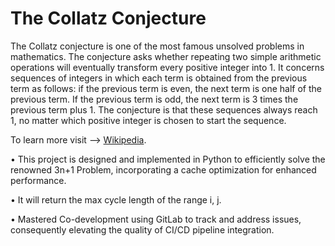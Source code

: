 # The Collatz Conjecture

The Collatz conjecture is one of the most famous unsolved problems in mathematics. The conjecture asks whether repeating two simple arithmetic operations will eventually transform every positive integer into 1. It concerns sequences of integers in which each term is obtained from the previous term as follows: if the previous term is even, the next term is one half of the previous term. If the previous term is odd, the next term is 3 times the previous term plus 1. The conjecture is that these sequences always reach 1, no matter which positive integer is chosen to start the sequence. 

To learn more visit --> [Wikipedia](https://en.wikipedia.org/wiki/Collatz_conjecture).

• This 	project is designed and implemented in Python to efficiently solve the renowned 3n+1 Problem, incorporating a cache optimization   for enhanced performance.

• It will return the max cycle length of the range  i, j.

•	Mastered Co-development using GitLab to track and address issues, consequently elevating the quality of CI/CD pipeline integration.
